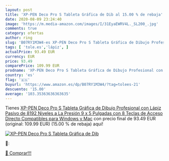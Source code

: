 ```yaml
---
layout: post
title: 'XP-PEN Deco Pro S Tableta Gráfica de Dib al 15.00 % de rebaja'
date: 2020-08-09 23:24:40
image: 'https://m.media-amazon.com/images/I/31EyaEWRV4L._SL200_.jpg'
comments: true
category: ofertas
author: ring
slug: 'B07RY1M3W4-es XP-PEN Deco Pro S Tableta Gráfica de Dibujo Profesional...'
tags: [ 'tole.es','lápiz', ]
actualPrice: 93.49 EUR
currency: EUR
price: 93.49
comparePrice: 109.99 EUR
prodname: 'XP-PEN Deco Pro S Tableta Gráfica de Dibujo Profesional con Lápiz Pasivo de 8192 Niveles a La Presión 9 x 5 Pulgadas con 8 Teclas de Acceso Directo Compatibles para Windows y Mac'
country: 'es'
flag: '🇪🇸'
buyurl: 'https://www.amazon.es/dp/B07RY1M3W4/?tag=tolees-21'
descuento: '15.00'
average: '103.35363636363635'
---
```


Tienes [XP-PEN Deco Pro S Tableta Gráfica de Dibujo Profesional con Lápiz Pasivo de 8192 Niveles a La Presión 9 x 5 Pulgadas con 8 Teclas de Acceso Directo Compatibles para Windows y Mac](https://www.amazon.es/dp/B07RY1M3W4/?tag=tolees-21) con precio final de  93.49 EUR (original: 109.99 EUR) (15.00 %  de rebaja) aqui!

[![XP-PEN Deco Pro S Tableta Gráfica de Dib](https://m.media-amazon.com/images/I/31EyaEWRV4L._SL200_.jpg)](https://www.amazon.es/dp/B07RY1M3W4/?tag=tolees-21)

🔎:


[🛒 Comprar!!!](https://www.amazon.es/dp/B07RY1M3W4/?tag=tolees-21)
